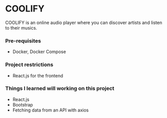 # COOLIFY

COOLIFY is an online audio player where you can discover artists and listen to their musics.
### Pre-requisites
- Docker, Docker Compose

### Project restrictions
- React.js for the frontend

### Things I learned will working on this project
- React.js
- Bootstrap
- Fetching data from an API with axios

